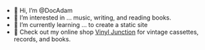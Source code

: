 - 👋 Hi, I’m @DocAdam
- 👀 I’m interested in ... music, writing, and reading books.
- 🌱 I’m currently learning ... to create a static site
- 👀 Check out my online shop [Vinyl Junction](https://vinyljunction.com) for vintage cassettes, records, and books.

<!---
DocAdam/DocAdam is a ✨ special ✨ repository because its `README.md` (this file) appears on your GitHub profile.
You can click the Preview link to take a look at your changes.
--->
